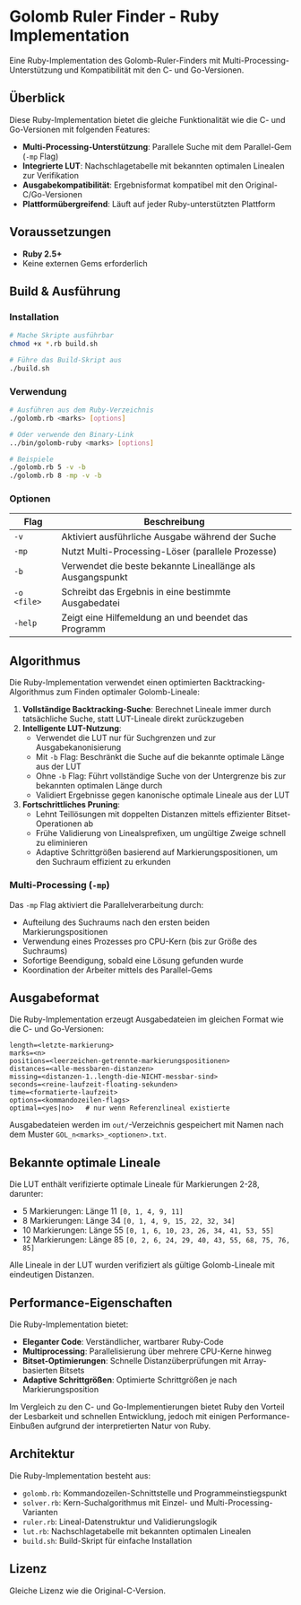 # Golomb Ruler Finder - Ruby Implementation

Eine Ruby-Implementation des Golomb-Ruler-Finders mit Multi-Processing-Unterstützung und Kompatibilität mit den C- und Go-Versionen.

## Überblick

Diese Ruby-Implementation bietet die gleiche Funktionalität wie die C- und Go-Versionen mit folgenden Features:

- **Multi-Processing-Unterstützung**: Parallele Suche mit dem Parallel-Gem (`-mp` Flag)
- **Integrierte LUT**: Nachschlagetabelle mit bekannten optimalen Linealen zur Verifikation
- **Ausgabekompatibilität**: Ergebnisformat kompatibel mit den Original-C/Go-Versionen
- **Plattformübergreifend**: Läuft auf jeder Ruby-unterstützten Plattform

## Voraussetzungen

- **Ruby 2.5+**
- Keine externen Gems erforderlich

## Build & Ausführung

### Installation

```bash
# Mache Skripte ausführbar
chmod +x *.rb build.sh

# Führe das Build-Skript aus
./build.sh
```

### Verwendung

```bash
# Ausführen aus dem Ruby-Verzeichnis
./golomb.rb <marks> [options]

# Oder verwende den Binary-Link
../bin/golomb-ruby <marks> [options]

# Beispiele
./golomb.rb 5 -v -b
./golomb.rb 8 -mp -v -b
```

### Optionen

| Flag | Beschreibung |
|------|-------------|
| `-v` | Aktiviert ausführliche Ausgabe während der Suche |
| `-mp` | Nutzt Multi-Processing-Löser (parallele Prozesse) |
| `-b` | Verwendet die beste bekannte Lineallänge als Ausgangspunkt |
| `-o <file>` | Schreibt das Ergebnis in eine bestimmte Ausgabedatei |
| `-help` | Zeigt eine Hilfemeldung an und beendet das Programm |

## Algorithmus

Die Ruby-Implementation verwendet einen optimierten Backtracking-Algorithmus zum Finden optimaler Golomb-Lineale:

1. **Vollständige Backtracking-Suche**: Berechnet Lineale immer durch tatsächliche Suche, statt LUT-Lineale direkt zurückzugeben
2. **Intelligente LUT-Nutzung**:
   - Verwendet die LUT nur für Suchgrenzen und zur Ausgabekanonisierung
   - Mit `-b` Flag: Beschränkt die Suche auf die bekannte optimale Länge aus der LUT
   - Ohne `-b` Flag: Führt vollständige Suche von der Untergrenze bis zur bekannten optimalen Länge durch
   - Validiert Ergebnisse gegen kanonische optimale Lineale aus der LUT
3. **Fortschrittliches Pruning**:
   - Lehnt Teillösungen mit doppelten Distanzen mittels effizienter Bitset-Operationen ab
   - Frühe Validierung von Linealsprefixen, um ungültige Zweige schnell zu eliminieren
   - Adaptive Schrittgrößen basierend auf Markierungspositionen, um den Suchraum effizient zu erkunden

### Multi-Processing (`-mp`)

Das `-mp` Flag aktiviert die Parallelverarbeitung durch:

- Aufteilung des Suchraums nach den ersten beiden Markierungspositionen
- Verwendung eines Prozesses pro CPU-Kern (bis zur Größe des Suchraums)
- Sofortige Beendigung, sobald eine Lösung gefunden wurde
- Koordination der Arbeiter mittels des Parallel-Gems

## Ausgabeformat

Die Ruby-Implementation erzeugt Ausgabedateien im gleichen Format wie die C- und Go-Versionen:

```
length=<letzte-markierung>
marks=<n>
positions=<leerzeichen-getrennte-markierungspositionen>
distances=<alle-messbaren-distanzen>
missing=<distanzen-1..length-die-NICHT-messbar-sind>
seconds=<reine-laufzeit-floating-sekunden>
time=<formatierte-laufzeit>
options=<kommandozeilen-flags>
optimal=<yes|no>   # nur wenn Referenzlineal existierte
```

Ausgabedateien werden im `out/`-Verzeichnis gespeichert mit Namen nach dem Muster `GOL_n<marks>_<optionen>.txt`.

## Bekannte optimale Lineale

Die LUT enthält verifizierte optimale Lineale für Markierungen 2-28, darunter:
- 5 Markierungen: Länge 11 `[0, 1, 4, 9, 11]`
- 8 Markierungen: Länge 34 `[0, 1, 4, 9, 15, 22, 32, 34]`
- 10 Markierungen: Länge 55 `[0, 1, 6, 10, 23, 26, 34, 41, 53, 55]`
- 12 Markierungen: Länge 85 `[0, 2, 6, 24, 29, 40, 43, 55, 68, 75, 76, 85]`

Alle Lineale in der LUT wurden verifiziert als gültige Golomb-Lineale mit eindeutigen Distanzen.

## Performance-Eigenschaften

Die Ruby-Implementation bietet:

- **Eleganter Code**: Verständlicher, wartbarer Ruby-Code
- **Multiprocessing**: Parallelisierung über mehrere CPU-Kerne hinweg
- **Bitset-Optimierungen**: Schnelle Distanzüberprüfungen mit Array-basierten Bitsets
- **Adaptive Schrittgrößen**: Optimierte Schrittgrößen je nach Markierungsposition

Im Vergleich zu den C- und Go-Implementierungen bietet Ruby den Vorteil der Lesbarkeit und schnellen Entwicklung, jedoch mit einigen Performance-Einbußen aufgrund der interpretierten Natur von Ruby.

## Architektur

Die Ruby-Implementation besteht aus:

- `golomb.rb`: Kommandozeilen-Schnittstelle und Programmeinstiegspunkt
- `solver.rb`: Kern-Suchalgorithmus mit Einzel- und Multi-Processing-Varianten
- `ruler.rb`: Lineal-Datenstruktur und Validierungslogik
- `lut.rb`: Nachschlagetabelle mit bekannten optimalen Linealen
- `build.sh`: Build-Skript für einfache Installation

## Lizenz

Gleiche Lizenz wie die Original-C-Version.
